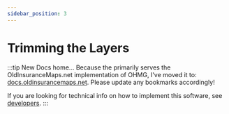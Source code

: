 ```yaml
---
sidebar_position: 3
---
```


# Trimming the Layers

:::tip New Docs home...
Because the primarily serves the OldInsuranceMaps.net implementation of OHMG, I've moved it to: [docs.oldinsurancemaps.net](https://docs.oldinsurancemaps.net?utm_source=ohmg_redirected). Please update any bookmarks accordingly!

If you are looking for technical info on how to implement this software, see [developers](/developers?utm_source=ohmg_redirected).
:::